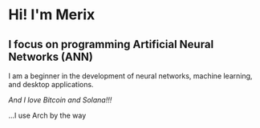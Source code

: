 # Hi! I'm Merix
## I focus on programming Artificial Neural Networks (ANN)
I am a beginner in the development of neural networks, machine learning, and desktop applications.

*And I love Bitcoin and Solana!!!*

...I use Arch by the way
